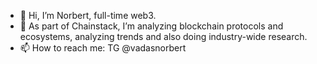 - 👋 Hi, I’m Norbert, full-time web3.
- 🌱 As part of Chainstack, I’m analyzing blockchain protocols and ecosystems, analyzing trends and also doing industry-wide research.
- 📫 How to reach me: TG @vadasnorbert 
